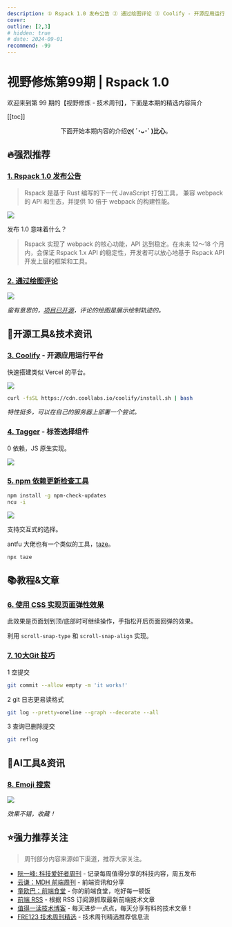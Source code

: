 ```yaml
---
description: ① Rspack 1.0 发布公告 ② 通过绘图评论 ③ Coolify - 开源应用运行平台 ④ Tagger - 标签选择组件 ⑤ npm 依赖更新检查工具 ⑥ 使用 CSS 实现页面弹性效果 ⑦ 10大Git 技巧 ⑧ Emoji 搜索
cover:
outline: [2,3]
# hidden: true
# date: 2024-09-01
recommend: -99
---
```


# 视野修炼第99期 | Rspack 1.0

欢迎来到第 99 期的【视野修炼 - 技术周刊】，下面是本期的精选内容简介

[[toc]]

<center>

下面开始本期内容的介绍**ღ( ´･ᴗ･` )比心**。

</center>

## 🔥强烈推荐
### [1. Rspack 1.0 发布公告](https://rspack.dev/zh/blog/announcing-1-0)
>Rspack 是基于 Rust 编写的下一代 JavaScript 打包工具， 兼容 webpack 的 API 和生态，并提供 10 倍于 webpack 的构建性能。

![](https://cdn.upyun.sugarat.top/mdImg/sugar/cb355af012ef825fea001c6a07187fe0)

发布 1.0 意味着什么？

>Rspack 实现了 webpack 的核心功能，API 达到稳定。在未来 12～18 个月内，会保证 Rspack 1.x API 的稳定性，开发者可以放心地基于 Rspack API 开发上层的框架和工具。

### [2. 通过绘图评论](https://danq.me/2024/08/15/draw-me-a-comment/)

![](https://cdn.upyun.sugarat.top/mdImg/sugar/cd0737fe9adc3971fa35953402940164)

*蛮有意思的，[项目已开源](https://github.com/Dan-Q/q23-drawings-as-wordpress-comments/)，评论的绘图是展示绘制轨迹的。*

## 🔧开源工具&技术资讯
### [3. Coolify](https://github.com/coollabsio/coolify) - 开源应用运行平台

快速搭建类似 Vercel 的平台。

![](https://cdn.upyun.sugarat.top/mdImg/sugar/b71b9d67ac6df236d70c2e9fbd9ea2d0)

```sh
curl -fsSL https://cdn.coollabs.io/coolify/install.sh | bash
```

*特性挺多，可以在自己的服务器上部署一个尝试。*

### [4. Tagger](https://github.com/jcubic/tagger?tab=readme-ov-file) - 标签选择组件
0 依赖，JS 原生实现。

![](https://cdn.upyun.sugarat.top/mdImg/sugar/4041200935b64fe7a3afc923bffd9a4b)

### [5. npm 依赖更新检查工具](https://github.com/raineorshine/npm-check-updates)
```sh
npm install -g npm-check-updates
ncu -i
```
![](https://cdn.upyun.sugarat.top/mdImg/sugar/fdecbf1fc521dd79b8b0983b5551a386)

支持交互式的选择。

antfu 大佬也有一个类似的工具，[taze](https://github.com/antfu-collective/taze)。

```sh
npx taze
```

## 📚教程&文章

### [6. 使用 CSS 实现页面弹性效果](https://css-tricks.com/elastic-overflow-scrolling/)
此效果是页面划到顶/底部时可继续操作，手指松开后页面回弹的效果。

利用 `scroll-snap-type` 和 `scroll-snap-align` 实现。

### [7. 10大Git 技巧](https://www.honeybadger.io/blog/git-tricks/)

1 空提交
```sh
git commit --allow empty -m 'it works!'
```
2 git 日志更易读格式

```sh
git log --pretty=oneline --graph --decorate --all
```

3 查询已删除提交
```sh
git reflog 
```

## 🤖AI工具&资讯
### [8. Emoji 搜索](https://emojispark.com/)

![](https://cdn.upyun.sugarat.top/mdImg/sugar/6e6dc037e1b26bc9de804a5d43e2bf63)

*效果不错，收藏！*

## ⭐️强力推荐关注

> 周刊部分内容来源如下渠道，推荐大家关注。

- [阮一峰: 科技爱好者周刊](https://www.ruanyifeng.com/blog/archives.html) - 记录每周值得分享的科技内容，周五发布
- [云谦：MDH 前端周刊](https://sorrycc.com/mdh/) - 前端资讯和分享
- [童欧巴：前端食堂](https://github.com/Geekhyt/weekly) - 你的前端食堂，吃好每一顿饭
- [前端 RSS](https://fed.chanceyu.com/) - 根据 RSS 订阅源抓取最新前端技术文章
- [值得一读技术博客](https://daily-blog.chlinlearn.top/) - 每天进步一点点，每天分享有料的技术文章！
- [FRE123 技术周刊精选](https://www.fre321.com/weekly) - 技术周刊精选推荐信息流
